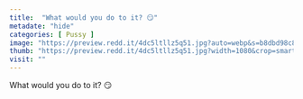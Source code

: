 ```yaml
---
title:  "What would you do to it? 😏"
metadate: "hide"
categories: [ Pussy ]
image: "https://preview.redd.it/4dc5ltllz5q51.jpg?auto=webp&s=b8dbd98c8a3e198d6f0dfc5f4f210e99682ed819"
thumb: "https://preview.redd.it/4dc5ltllz5q51.jpg?width=1080&crop=smart&auto=webp&s=60c70ee56b4c400ec0047bf7dfcc59ba5aadcd64"
visit: ""
---
```

What would you do to it? 😏
